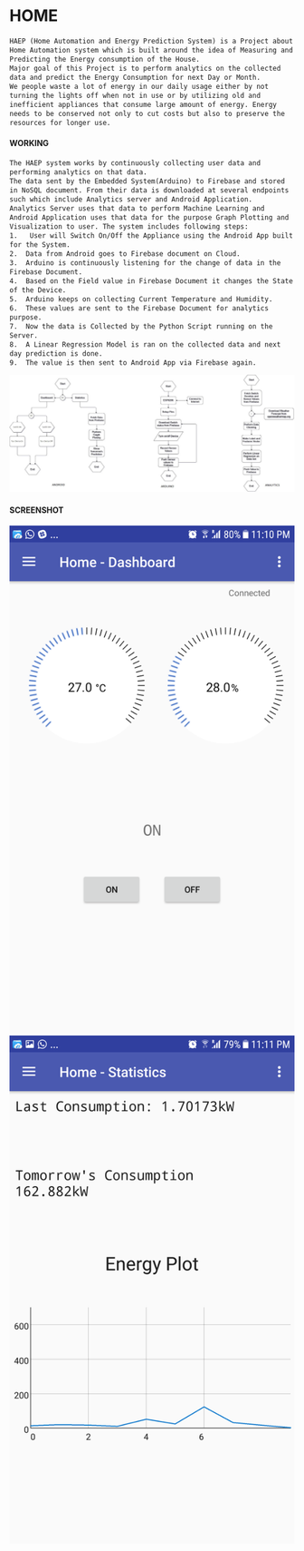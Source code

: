 # HOME
    HAEP (Home Automation and Energy Prediction System) is a Project about Home Automation system which is built around the idea of Measuring and Predicting the Energy consumption of the House.
    Major goal of this Project is to perform analytics on the collected data and predict the Energy Consumption for next Day or Month. 
    We people waste a lot of energy in our daily usage either by not turning the lights off when not in use or by utilizing old and inefficient appliances that consume large amount of energy. Energy needs to be conserved not only to cut costs but also to preserve the resources for longer use.
    
#### WORKING
    The HAEP system works by continuously collecting user data and performing analytics on that data. 
    The data sent by the Embedded System(Arduino) to Firebase and stored in NoSQL document. From their data is downloaded at several endpoints such which include Analytics server and Android Application. 
    Analytics Server uses that data to perform Machine Learning and Android Application uses that data for the purpose Graph Plotting and Visualization to user. The system includes following steps:
    1.	 User will Switch On/Off the Appliance using the Android App built for the System.
    2.	Data from Android goes to Firebase document on Cloud.
    3.	Arduino is continuously listening for the change of data in the Firebase Document.
    4.	Based on the Field value in Firebase Document it changes the State of the Device.
    5.	Arduino keeps on collecting Current Temperature and Humidity.
    6.	These values are sent to the Firebase Document for analytics purpose.
    7.	Now the data is Collected by the Python Script running on the Server.
    8.	A Linear Regression Model is ran on the collected data and next day prediction is done.
    9.	The value is then sent to Android App via Firebase again.

![alt text](https://github.com/jha-prateek/Home/blob/master/Snapshots/Working.jpg)

#### SCREENSHOT

![alt text](https://github.com/jha-prateek/Home/blob/master/Snapshots/Screenshot_20171010-231050.png)
![alt text](https://github.com/jha-prateek/Home/blob/master/Snapshots/Screenshot_20171010-231113.png)